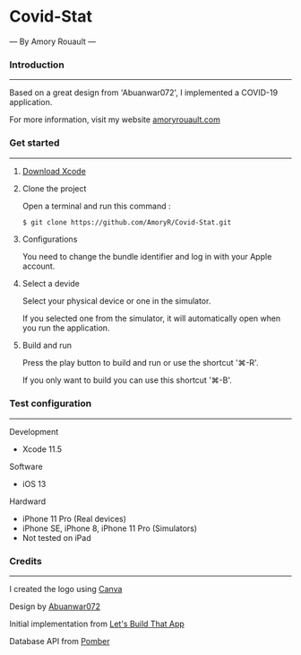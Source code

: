 # Covid-Stat

— By Amory Rouault —

### Introduction

---

Based on a great design from 'Abuanwar072', I implemented a COVID-19 application.

For more information, visit my website [amoryrouault.com](https://amoryrouault.com/)

### Get started

---

1. [Download Xcode](https://apps.apple.com/us/app/xcode/id497799835?mt=12)

2. Clone the project

    Open a terminal and run this command :

    ```bash
    $ git clone https://github.com/AmoryR/Covid-Stat.git
    ```

3. Configurations

    You need to change the bundle identifier and log in with your Apple account.

4. Select a devide

    Select your physical device or one in the simulator.

    If you selected one from the simulator, it will automatically open when you run the application.

5. Build and run

    Press the play button to build and run or use the shortcut '⌘-R'.

    If you only want to build you can use this shortcut '⌘-B'.
    
### Test configuration

---

Development 

- Xcode 11.5

Software

- iOS 13

Hardward

- iPhone 11 Pro (Real devices)
- iPhone SE, iPhone 8, iPhone 11 Pro (Simulators)
- Not tested on iPad

### Credits

---

I created the logo using [Canva](https://www.canva.com/)

Design by [Abuanwar072](https://github.com/abuanwar072/Covid-19-Flutter-UI)

Initial implementation from [Let's Build That App](https://www.youtube.com/c/LetsBuildThatApp/featured)

Database API from [Pomber](https://github.com/pomber/covid19)
